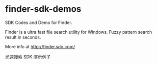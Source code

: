 finder-sdk-demos
================

SDK Codes and Demo for Finder.

Finder is a ultra fast file search utility for Windows. Fuzzy pattern search result in seconds.

More info at http://finder.sdo.com/

光速搜索 SDK 演示例子


